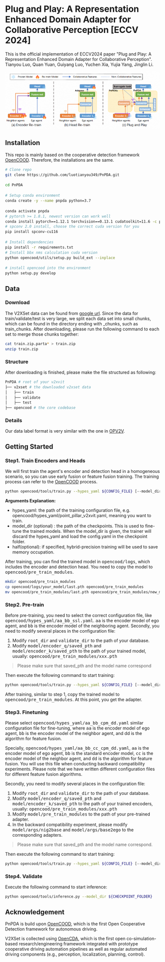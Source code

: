 # Plug and Play: A Representation Enhanced Domain Adapter for Collaborative Perception [ECCV 2024]

This is the official implementation of ECCV2024 paper "Plug and Play: A Representation Enhanced Domain Adapter for Collaborative Perception". Tianyou Luo, Quan Yuan, Guiyang Luo, Yuchen Xia, Yujia Yang, Jinglin Li.

![alt text](image.png)
## Installation
This repo is mainly based on the cooperative detection framework [OpenCOOD](https://github.com/DerrickXuNu/OpenCOOD). Therefore, the installations are the same.
```bash
# Clone repo
git clone https://github.com/luotianyou349/PnPDA.git

cd PnPDA

# Setup conda environment
conda create -y --name pnpda python=3.7

conda activate pnpda
# pytorch >= 1.8.1, newest version can work well
conda install pytorch==1.12.1 torchvision==0.13.1 cudatoolkit=11.6 -c pytorch -c conda-forge
# spconv 2.0 install, choose the correct cuda version for you
pip install spconv-cu116

# Install dependencies
pip install -r requirements.txt
# Install bbx nms calculation cuda version
python opencood/utils/setup.py build_ext --inplace

# install opencood into the environment
python setup.py develop
```
## Data
### Download
The V2XSet data can be found from [google url](https://drive.google.com/drive/folders/1r5sPiBEvo8Xby-nMaWUTnJIPK6WhY1B6?usp=sharing). Since the data for train/validate/test is very large, we split each data set into small chunks, which can be found in the directory ending with _chunks, such as train_chunks. After downloading, please run the following command to each set to merge those chunks together:
```bash
cat train.zip.parta* > train.zip
unzip train.zip
```

### Structure
After downloading is finished, please make the file structured as following:
```bash
PnPDA # root of your v2xvit
├── v2xset # the downloaded v2xset data
│   ├── train
│   ├── validate
│   ├── test
├── opencood # the core codebase
```
### Details
Our data label format is very similar with the one in [OPV2V](https://github.com/DerrickXuNu/OpenCOOD).

## Getting Started
### Step1. Train Encoders and Heads
We will first train the agent's encoder and detection head in a homogeneous scenario, so you can use early fusion or feature fusion training. The training process can refer to the [OpenCOOD](https://github.com/DerrickXuNu/OpenCOOD) process.
```bash
python opencood/tools/train.py --hypes_yaml ${CONFIG_FILE} [--model_dir  ${CHECKPOINT_FOLDER} --half]
```
**Arguments Explanation:**
* hypes_yaml: the path of the training configuration file, e.g. opencood/hypes_yaml/point_pillar_v2xvit.yaml, meaning you want to train.
* model_dir (optional) : the path of the checkpoints. This is used to fine-tune the trained models. When the model_dir is given, the trainer will discard the hypes_yaml and load the config.yaml in the checkpoint folder.
* half(optional): if specified, hybrid-precision training will be used to save memory occupation.

After training, you can find the trained model in <kbd>opencood/logs</kbd>, which includes the encoder and detection head. You need to copy the model to <kbd>opencood/pre_train_modules</kbd>.
```bash
mkdir opencood/pre_train_modules
cp opencood/logs/your_model/last.pth opencood/pre_train_modules
mv opencood/pre_train_modules/last.pth opencood/pre_train_modules/new_model_name.pth
```
### Step2. Pre-train 
Before pre-training, you need to select the correct configuration file, like <kbd>opencood/hypes_yaml/aa_bb_ssl.yaml</kbd>. <kbd>aa</kbd> is the encoder model of ego agent, and <kbd>bb</kbd> is the encoder model of the neighboring agent.
Secondly, you need to modify several places in the configuration file:
1. Modify <kbd>root_dir</kbd> and <kbd>validate_dir</kbd> to the path of your database.
2. Modify <kbd>model/encoder_q/saved_pth</kbd> and <kbd>model/encoder_k/saved_pth</kbd> to the path of your trained model, usually: <kbd>opencood/pre_train_modules/xxx.pth</kbd>

> Please make sure that saved_pth and the model name correspond

Then execute the following command to start training:
```bash
python opencood/tools/train.py --hypes_yaml ${CONFIG_FILE} [--model_dir  ${CHECKPOINT_FOLDER} --half]
```
After training, similar to step 1, copy the trained model to <kbd>opencood/pre_train_modules</kbd>. At this point, you get the adapter.
### Step3. Finetuning
Please select <kbd>opencood/hypes_yaml/aa_bb_cpm_dd.yaml</kbd> similar configuration file for fine-tuning, where <kbd>aa</kbd> is the encoder model of ego agent, <kbd>bb</kbd> is the encoder model of the neighbor agent, and dd is the algorithm for feature fusion.

Specially, <kbd>opencood/hypes_yaml/aa_bb_cc_cpm_dd.yaml</kbd>, <kbd>aa</kbd> is the encoder model of ego agent, <kbd>bb</kbd> is the standard encoder model, <kbd>cc</kbd> is the encoder model of the neighbor agent, and <kbd>dd</kbd> is the algorithm for feature fusion. You will use this file when conducting backward compatibility experiments.
Please note that we have written different configuration files for different feature fusion algorithms.

Secondly, you need to modify several places in the configuration file:
1. Modify <kbd>root_dir</kbd> and <kbd>validate_dir</kbd> to the path of your database.
2. Modify <kbd>model/encoder_q/saved_pth</kbd> and <kbd>model/encoder_k/saved_pth</kbd> to the path of your trained encoders, usually: <kbd>opencood/pre_train_modules/xxx.pth</kbd>
3. Modify <kbd>model/pre_train_modules</kbd> to the path of your pre-trained adapter.
4. In the backward compatibility experiment, please modify <kbd>model/args/nig2base</kbd> and <kbd>model/args/base2ego</kbd> to the corresponding adapters.

> Please make sure that saved_pth and the model name correspond.

Then execute the following command to start training:
```bash
python opencood/tools/train.py --hypes_yaml ${CONFIG_FILE} [--model_dir  ${CHECKPOINT_FOLDER} --half]
```
### Step4. Validate
Execute the following command to start inference:
```bash
python opencood/tools/inference.py --model_dir ${CHECKPOINT_FOLDER}
```
## Acknowledgement
PnPDA is build upon [OpenCOOD](https://github.com/DerrickXuNu/OpenCOOD), which is the first Open Cooperative Detection framework for autonomous driving.

V2XSet is collected using [OpenCDA](https://github.com/ucla-mobility/OpenCDA), which is the first open co-simulation-based research/engineering framework integrated with prototype cooperative driving automation pipelines as well as regular automated driving components (e.g., perception, localization, planning, control).
